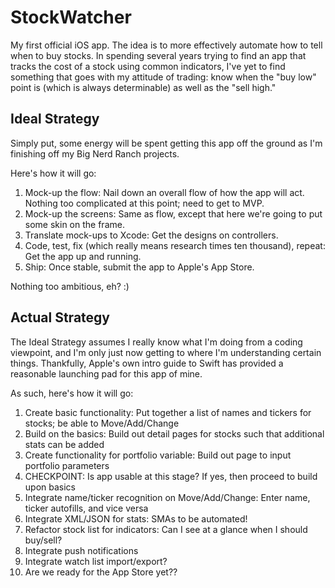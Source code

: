 
# StockWatcher
My first official iOS app. The idea is to more effectively automate how to tell when to buy stocks. In spending several
years trying to find an app that tracks the cost of a stock using common indicators, I've yet to find something that 
goes with my attitude of trading: know when the "buy low" point is (which is always determinable) as well as the "sell high."

## Ideal Strategy
Simply put, some energy will be spent getting this app off the ground as I'm finishing off my Big Nerd Ranch projects.

Here's how it will go:

1. Mock-up the flow: Nail down an overall flow of how the app will act. Nothing too complicated at this point; need to get to
MVP.
2. Mock-up the screens: Same as flow, except that here we're going to put some skin on the frame.
3. Translate mock-ups to Xcode: Get the designs on controllers.
4. Code, test, fix (which really means research times ten thousand), repeat: Get the app up and running.
5. Ship: Once stable, submit the app to Apple's App Store.

Nothing too ambitious, eh? :)

## Actual Strategy
The Ideal Strategy assumes I really know what I'm doing from a coding viewpoint, and I'm only just now getting to where I'm understanding certain things. Thankfully, Apple's own intro guide to Swift has provided a reasonable launching pad for this app of mine.

As such, here's how it will go:

1. Create basic functionality: Put together a list of names and tickers for stocks; be able to Move/Add/Change
2. Build on the basics: Build out detail pages for stocks such that additional stats can be added
3. Create functionality for portfolio variable: Build out page to input portfolio parameters
4. CHECKPOINT: Is app usable at this stage? If yes, then proceed to build upon basics
5. Integrate name/ticker recognition on Move/Add/Change: Enter name, ticker autofills, and vice versa
6. Integrate XML/JSON for stats: SMAs to be automated!
7. Refactor stock list for indicators: Can I see at a glance when I should buy/sell?
8. Integrate push notifications
9. Integrate watch list import/export?
10. Are we ready for the App Store yet??